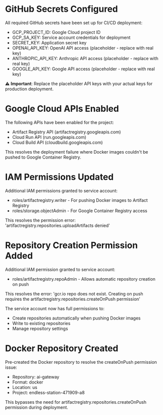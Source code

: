 # GitHub Secrets Configured

All required GitHub secrets have been set up for CI/CD deployment:
- GCP_PROJECT_ID: Google Cloud project ID
- GCP_SA_KEY: Service account credentials for deployment
- SECRET_KEY: Application secret key
- OPENAI_API_KEY: OpenAI API access (placeholder - replace with real key)
- ANTHROPIC_API_KEY: Anthropic API access (placeholder - replace with real key)  
- GOOGLE_API_KEY: Google API access (placeholder - replace with real key)

⚠️ **Important**: Replace the placeholder API keys with your actual keys for production deployment.

# Google Cloud APIs Enabled

The following APIs have been enabled for the project:
- Artifact Registry API (artifactregistry.googleapis.com)
- Cloud Run API (run.googleapis.com) 
- Cloud Build API (cloudbuild.googleapis.com)

This resolves the deployment failure where Docker images couldn't be pushed to Google Container Registry.

# IAM Permissions Updated

Additional IAM permissions granted to service account:
- roles/artifactregistry.writer - For pushing Docker images to Artifact Registry
- roles/storage.objectAdmin - For Google Container Registry access

This resolves the permission error: 'artifactregistry.repositories.uploadArtifacts denied'

# Repository Creation Permission Added

Additional IAM permission granted to service account:
- roles/artifactregistry.repoAdmin - Allows automatic repository creation on push

This resolves the error: 'gcr.io repo does not exist. Creating on push requires the artifactregistry.repositories.createOnPush permission'

The service account now has full permissions to:
- Create repositories automatically when pushing Docker images
- Write to existing repositories  
- Manage repository settings

# Docker Repository Created

Pre-created the Docker repository to resolve the createOnPush permission issue:
- Repository: ai-gateway
- Format: docker  
- Location: us
- Project: endless-station-471909-a8

This bypasses the need for artifactregistry.repositories.createOnPush permission during deployment.

